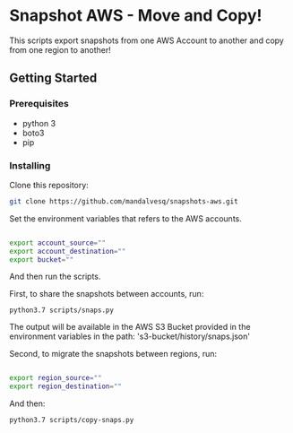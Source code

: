 # Snapshot AWS - Move and Copy!

This scripts export snapshots from one AWS Account to another and copy from one region to another! 

## Getting Started

### Prerequisites

- python 3
- boto3
- pip

### Installing

Clone this repository:

``` bash
git clone https://github.com/mandalvesq/snapshots-aws.git
```

Set the environment variables that refers to the AWS accounts.

```bash

export account_source=""
export account_destination=""
export bucket=""

```

And then run the scripts. 

First, to share the snapshots between accounts, run: 

```python3.7 scripts/snaps.py```

The output will be available in the AWS S3 Bucket provided in the environment variables in the path: 's3-bucket/history/snaps.json' 

Second, to migrate the snapshots between regions, run: 

```bash

export region_source=""
export region_destination=""

```

And then: 

```python3.7 scripts/copy-snaps.py```

